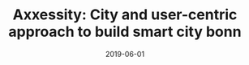 ---
title: "Axxessity: City and user-centric approach to build smart city bonn"
collection: publications
category: conferences
permalink: /publication/2019-axxessity
#excerpt: 'This paper is about the number 1. The number 2 is left for future work.'
date: 2019-06-01
#venue: 'Proceedings of the 13th ACM international conference on distributed and event-based systems'
#slidesurl: 'http://pratyushagnihotri.github.io/files/slides1.pdf'
paperurl: '📄 http://pratyushagnihotri.github.io/files/axxessity.pdf'
bibtexurl: '📚 http://pratyushagnihotri.github.io/files/axxessity.bib'
citation: '<b>Agnihotri, Pratyush</b> and Weber, Florian and Peters, Sascha. (2019). &quot;Axxessity: City and user-centric approach to build smart city bonn.&quot; <i>Proceedings of the 13th ACM international conference on distributed and event-based systems</i>.'
---